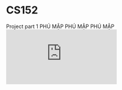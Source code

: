 # CS152
Project part 1 
PHÚ MẬP
PHÚ MẬP PHÚ MẬP
![alt text](https://www.facebook.com/photo.php?fbid=862263330533208&set=pb.100002486472940.-2207520000.1570836765.&type=3&size=640%2C852)
